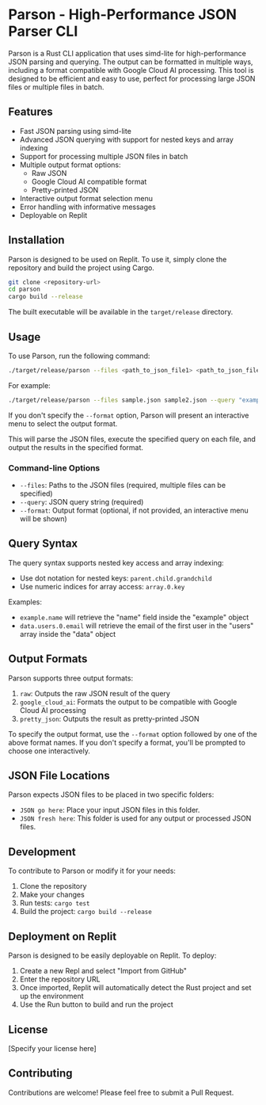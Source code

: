 # Parson - High-Performance JSON Parser CLI

Parson is a Rust CLI application that uses simd-lite for high-performance JSON parsing and querying. The output can be formatted in multiple ways, including a format compatible with Google Cloud AI processing. This tool is designed to be efficient and easy to use, perfect for processing large JSON files or multiple files in batch.

## Features

- Fast JSON parsing using simd-lite
- Advanced JSON querying with support for nested keys and array indexing
- Support for processing multiple JSON files in batch
- Multiple output format options:
  - Raw JSON
  - Google Cloud AI compatible format
  - Pretty-printed JSON
- Interactive output format selection menu
- Error handling with informative messages
- Deployable on Replit

## Installation

Parson is designed to be used on Replit. To use it, simply clone the repository and build the project using Cargo.

```bash
git clone <repository-url>
cd parson
cargo build --release
```

The built executable will be available in the `target/release` directory.

## Usage

To use Parson, run the following command:

```bash
./target/release/parson --files <path_to_json_file1> <path_to_json_file2> ... --query <json_query> [--format <output_format>]
```

For example:

```bash
./target/release/parson --files sample.json sample2.json --query "example.name" --format pretty_json
```

If you don't specify the `--format` option, Parson will present an interactive menu to select the output format.

This will parse the JSON files, execute the specified query on each file, and output the results in the specified format.

### Command-line Options

- `--files`: Paths to the JSON files (required, multiple files can be specified)
- `--query`: JSON query string (required)
- `--format`: Output format (optional, if not provided, an interactive menu will be shown)

## Query Syntax

The query syntax supports nested key access and array indexing:

- Use dot notation for nested keys: `parent.child.grandchild`
- Use numeric indices for array access: `array.0.key`

Examples:
- `example.name` will retrieve the "name" field inside the "example" object
- `data.users.0.email` will retrieve the email of the first user in the "users" array inside the "data" object

## Output Formats

Parson supports three output formats:

1. `raw`: Outputs the raw JSON result of the query
2. `google_cloud_ai`: Formats the output to be compatible with Google Cloud AI processing
3. `pretty_json`: Outputs the result as pretty-printed JSON

To specify the output format, use the `--format` option followed by one of the above format names. If you don't specify a format, you'll be prompted to choose one interactively.

## JSON File Locations

Parson expects JSON files to be placed in two specific folders:

- `JSON go here`: Place your input JSON files in this folder.
- `JSON fresh here`: This folder is used for any output or processed JSON files.

## Development

To contribute to Parson or modify it for your needs:

1. Clone the repository
2. Make your changes
3. Run tests: `cargo test`
4. Build the project: `cargo build --release`

## Deployment on Replit

Parson is designed to be easily deployable on Replit. To deploy:

1. Create a new Repl and select "Import from GitHub"
2. Enter the repository URL
3. Once imported, Replit will automatically detect the Rust project and set up the environment
4. Use the Run button to build and run the project

## License

[Specify your license here]

## Contributing

Contributions are welcome! Please feel free to submit a Pull Request.
